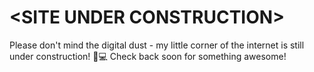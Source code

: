 # \<SITE UNDER CONSTRUCTION>
Please don't mind the digital dust - my little corner of the internet is still under construction! 🚧💻 Check back soon for something awesome!